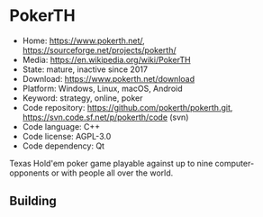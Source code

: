 # PokerTH

- Home: https://www.pokerth.net/, https://sourceforge.net/projects/pokerth/
- Media: https://en.wikipedia.org/wiki/PokerTH
- State: mature, inactive since 2017
- Download: https://www.pokerth.net/download
- Platform: Windows, Linux, macOS, Android
- Keyword: strategy, online, poker
- Code repository: https://github.com/pokerth/pokerth.git, https://svn.code.sf.net/p/pokerth/code (svn)
- Code language: C++
- Code license: AGPL-3.0
- Code dependency: Qt

Texas Hold'em poker game playable against up to nine computer-opponents or with people all over the world.

## Building
